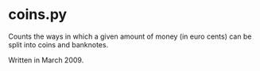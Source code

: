 # coins.py

Counts the ways in which a given amount of money (in euro cents) can be split into coins and banknotes.

Written in March 2009.
